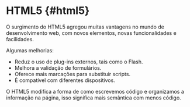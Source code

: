 # HTML5 {#html5}

O surgimento do HTML5 agregou muitas vantagens no mundo de desenvolvimento web, com novos elementos, novas funcionalidades e facilidades.

Algumas melhorias:

* Reduz o uso de plug-ins externos, tais como o Flash.
* Melhora a validação de formulários.
* Oferece mais marcações para substituir scripts.
* É compatível com diferentes dispositivos.

O HTML5 modifica a forma de como escrevemos código e organizamos a informação na página, isso significa mais semântica com menos código.

